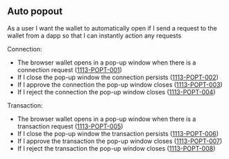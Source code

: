 ## Auto popout

As a user I want the wallet to automatically open if I send a request to the wallet from a dapp so that I can instantly action any requests

Connection:

- The browser wallet opens in a pop-up window when there is a connection request (<a name="1113-POPT-001" href="#1113-POPT-001">1113-POPT-001</a>)
- If I close the pop-up window the connection persists (<a name="1113-POPT-002" href="#1113-POPT-002">1113-POPT-002</a>)
- If I approve the connection the pop-up window closes (<a name="1113-POPT-003" href="#1113-POPT-003">1113-POPT-003</a>)
- If I reject the connection the pop-up window closes (<a name="1113-POPT-004" href="#1113-POPT-004">1113-POPT-004</a>)

Transaction:

- The browser wallet opens in a pop-up window when there is a transaction request (<a name="1113-POPT-005" href="#1113-POPT-005">1113-POPT-005</a>)
- If I close the pop-up window the transaction persists (<a name="1113-POPT-006" href="#1113-POPT-006">1113-POPT-006</a>)
- If I approve the transaction the pop-up window closes (<a name="1113-POPT-007" href="#1113-POPT-007">1113-POPT-007</a>)
- If I reject the transaction the pop-up window closes (<a name="1113-POPT-008" href="#1113-POPT-008">1113-POPT-008</a>)
